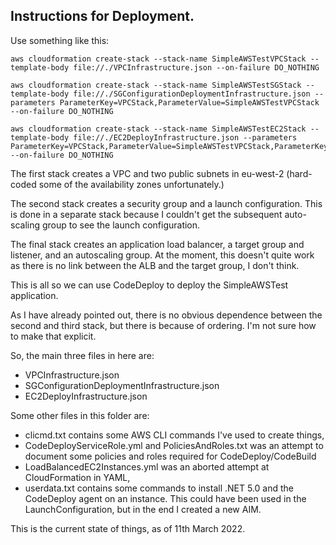 ## Instructions for Deployment. ##

Use something like this:

    aws cloudformation create-stack --stack-name SimpleAWSTestVPCStack --template-body file://./VPCInfrastructure.json --on-failure DO_NOTHING

    aws cloudformation create-stack --stack-name SimpleAWSTestSGStack --template-body file://./SGConfigurationDeploymentInfrastructure.json --parameters ParameterKey=VPCStack,ParameterValue=SimpleAWSTestVPCStack --on-failure DO_NOTHING

    aws cloudformation create-stack --stack-name SimpleAWSTestEC2Stack --template-body file://./EC2DeployInfrastructure.json --parameters ParameterKey=VPCStack,ParameterValue=SimpleAWSTestVPCStack,ParameterKey=SGStack,ParameterValue=SimpleAWSTestSGStack --on-failure DO_NOTHING

The first stack creates a VPC and two public subnets in eu-west-2 (hard-coded some of the availability zones unfortunately.)

The second stack creates a security group and a launch configuration.  This is done in
a separate stack because I couldn't get the subsequent auto-scaling group to see the
launch configuration.

The final stack creates an application load balancer, a target group and listener, and an
autoscaling group.  At the moment, this doesn't quite work as there is no link between
the ALB and the target group, I don't think.

This is all so we can use CodeDeploy to deploy the SimpleAWSTest application.

As I have already pointed out, there is no obvious dependence between the second and
third stack, but there is because of ordering.  I'm not sure how to make that explicit.

So, the main three files in here are:

  - VPCInfrastructure.json
  - SGConfigurationDeploymentInfrastructure.json
  - EC2DeployInfrastructure.json

Some other files in this folder are:

  - clicmd.txt contains some AWS CLI commands I've used to create things,
  - CodeDeployServiceRole.yml and PoliciesAndRoles.txt was an attempt to document some policies and roles required for CodeDeploy/CodeBuild
  - LoadBalancedEC2Instances.yml was an aborted attempt at CloudFormation in YAML,
  - userdata.txt contains some commands to install .NET 5.0 and the CodeDeploy agent on an instance.  This could have been used in the LaunchConfiguration, but in the end I created a new AIM.

This is the current state of things, as of 11th March 2022.

